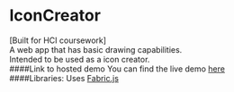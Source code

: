 IconCreator
===========
[Built for HCI coursework]  
A web app that has basic drawing capabilities.  
Intended to be used as a icon creator.  
####Link to hosted demo
You can find the live demo [here](http://sumitgouthaman.github.io/CourseWork_HCI_Leonardo/)  
####Libraries:
Uses [Fabric.js](http://fabricjs.com/)  

